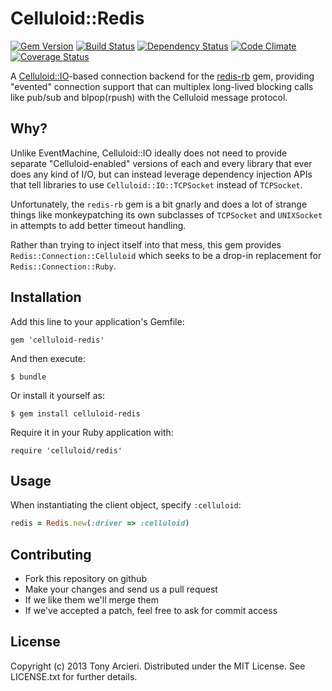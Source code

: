 Celluloid::Redis
================
[![Gem Version](https://badge.fury.io/rb/celluloid-redis.png)](http://rubygems.org/gems/celluloid-redis)
[![Build Status](https://secure.travis-ci.org/celluloid/celluloid-redis.png?branch=master)](http://travis-ci.org/celluloid/celluloid-redis)
[![Dependency Status](https://gemnasium.com/celluloid/celluloid-redis.png)](https://gemnasium.com/celluloid/celluloid-redis)
[![Code Climate](https://codeclimate.com/github/celluloid/celluloid-redis.png)](https://codeclimate.com/github/celluloid/celluloid-redis)
[![Coverage Status](https://coveralls.io/repos/celluloid/celluloid-redis/badge.png?branch=master)](https://coveralls.io/r/celluloid/celluloid-redis)

A [Celluloid::IO][celluloidio]-based connection backend for the
[redis-rb][redisrb] gem, providing "evented" connection support that can
multiplex long-lived blocking calls like pub/sub and blpop(rpush) with the
Celluloid message protocol.

[celluloidio]: https://github.com/celluloid/celluloid-io
[redisrb]: https://github.com/redis/redis-rb

## Why?

Unlike EventMachine, Celluloid::IO ideally does not need to provide separate
"Celluloid-enabled" versions of each and every library that ever does any kind
of I/O, but can instead leverage dependency injection APIs that tell libraries
to use `Celluloid::IO::TCPSocket` instead of `TCPSocket`.

Unfortunately, the `redis-rb` gem is a bit gnarly and does a lot of strange
things like monkeypatching its own subclasses of `TCPSocket` and `UNIXSocket`
in attempts to add better timeout handling.

Rather than trying to inject itself into that mess, this gem provides
`Redis::Connection::Celluloid` which seeks to be a drop-in replacement for
`Redis::Connection::Ruby`.

## Installation

Add this line to your application's Gemfile:

    gem 'celluloid-redis'

And then execute:

    $ bundle

Or install it yourself as:

    $ gem install celluloid-redis

Require it in your Ruby application with:

    require 'celluloid/redis'

## Usage

When instantiating the client object, specify `:celluloid`:

```ruby
redis = Redis.new(:driver => :celluloid)
```

## Contributing

* Fork this repository on github
* Make your changes and send us a pull request
* If we like them we'll merge them
* If we've accepted a patch, feel free to ask for commit access

## License

Copyright (c) 2013 Tony Arcieri. Distributed under the MIT License. See
LICENSE.txt for further details.
